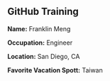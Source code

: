 ## GitHub Training

**Name:** Franklin Meng

**Occupation:** Engineer

**Location:** San Diego, CA

**Favorite Vacation Spott:** Taiwan
